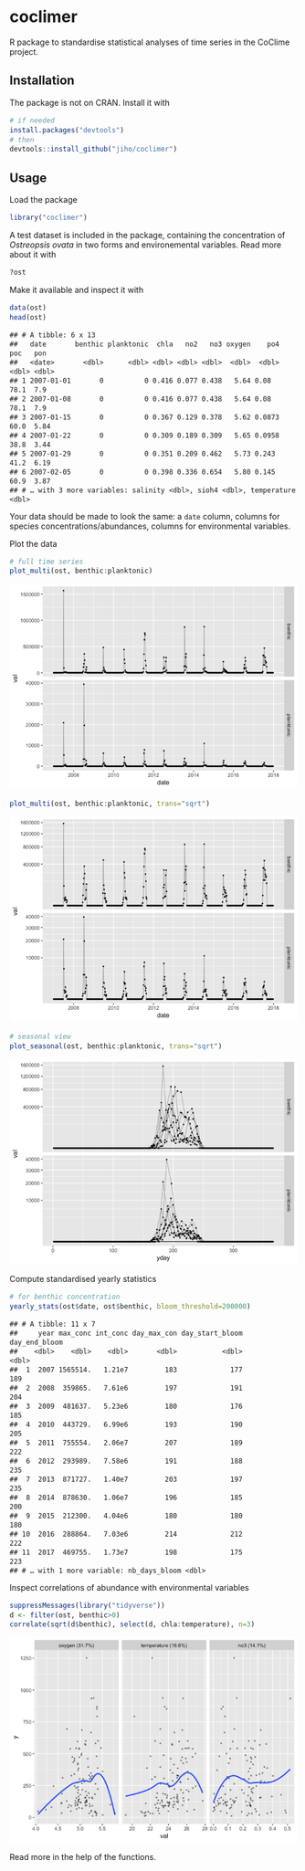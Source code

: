 # coclimer

R package to standardise statistical analyses of time series in the
CoClime project.

## Installation

The package is not on CRAN. Install it with

``` r
# if needed
install.packages("devtools")
# then
devtools::install_github("jiho/coclimer")
```

## Usage

Load the package

``` r
library("coclimer")
```

A test dataset is included in the package, containing the concentration
of *Ostreopsis ovata* in two forms and environemental variables. Read
more about it with

``` r
?ost
```

Make it available and inspect it with

``` r
data(ost)
head(ost)
```

    ## # A tibble: 6 x 13
    ##   date       benthic planktonic  chla   no2   no3 oxygen    po4   poc   pon
    ##   <date>       <dbl>      <dbl> <dbl> <dbl> <dbl>  <dbl>  <dbl> <dbl> <dbl>
    ## 1 2007-01-01       0          0 0.416 0.077 0.438   5.64 0.08    78.1  7.9 
    ## 2 2007-01-08       0          0 0.416 0.077 0.438   5.64 0.08    78.1  7.9 
    ## 3 2007-01-15       0          0 0.367 0.129 0.378   5.62 0.0873  60.0  5.84
    ## 4 2007-01-22       0          0 0.309 0.189 0.309   5.65 0.0958  38.8  3.44
    ## 5 2007-01-29       0          0 0.351 0.209 0.462   5.73 0.243   41.2  6.19
    ## 6 2007-02-05       0          0 0.398 0.336 0.654   5.80 0.145   60.9  3.87
    ## # … with 3 more variables: salinity <dbl>, sioh4 <dbl>, temperature <dbl>

Your data should be made to look the same: a `date` column, columns for
species concentrations/abundances, columns for environmental variables.

Plot the data

``` r
# full time series
plot_multi(ost, benthic:planktonic)
```

![](README_files/figure-gfm/plot-1.png)<!-- -->

``` r
plot_multi(ost, benthic:planktonic, trans="sqrt")
```

![](README_files/figure-gfm/plot-2.png)<!-- -->

``` r
# seasonal view
plot_seasonal(ost, benthic:planktonic, trans="sqrt")
```

![](README_files/figure-gfm/plot-3.png)<!-- -->

Compute standardised yearly statistics

``` r
# for benthic concentration
yearly_stats(ost$date, ost$benthic, bloom_threshold=200000)
```

    ## # A tibble: 11 x 7
    ##     year max_conc int_conc day_max_con day_start_bloom day_end_bloom
    ##    <dbl>    <dbl>    <dbl>       <dbl>           <dbl>         <dbl>
    ##  1  2007 1565514.   1.21e7         183             177           189
    ##  2  2008  359865.   7.61e6         197             191           204
    ##  3  2009  481637.   5.23e6         180             176           185
    ##  4  2010  443729.   6.99e6         193             190           205
    ##  5  2011  755554.   2.06e7         207             189           222
    ##  6  2012  293989.   7.58e6         191             188           235
    ##  7  2013  871727.   1.40e7         203             197           235
    ##  8  2014  878630.   1.06e7         196             185           200
    ##  9  2015  212300.   4.04e6         180             180           180
    ## 10  2016  288864.   7.03e6         214             212           222
    ## 11  2017  469755.   1.73e7         198             175           223
    ## # … with 1 more variable: nb_days_bloom <dbl>

Inspect correlations of abundance with environmental variables

``` r
suppressMessages(library("tidyverse"))
d <- filter(ost, benthic>0)
correlate(sqrt(d$benthic), select(d, chla:temperature), n=3)
```

![](README_files/figure-gfm/corr-1.png)<!-- -->

Read more in the help of the functions.
